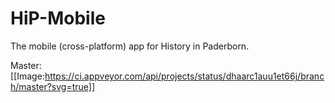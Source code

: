 # HiP-Mobile
The mobile (cross-platform) app for History in Paderborn.

Master: [[Image:https://ci.appveyor.com/api/projects/status/dhaarc1auu1et66j/branch/master?svg=true]]
